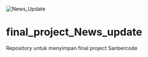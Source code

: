 
![News_Update](https://user-images.githubusercontent.com/82804034/166415540-52c028e8-d90c-4d3e-9cdc-fdaba6c7899a.png)
# final_project_News_update

Repository untuk menyimpan final project Sanbercode
